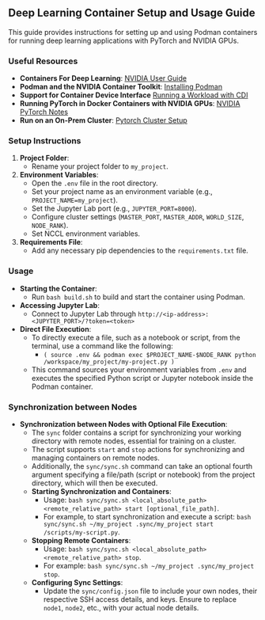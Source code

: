 ## Deep Learning Container Setup and Usage Guide

This guide provides instructions for setting up and using Podman containers for running deep learning applications with PyTorch and NVIDIA GPUs.

### Useful Resources

- **Containers For Deep Learning**: [NVIDIA User Guide](https://docs.nvidia.com/deeplearning/frameworks/user-guide/index.html)
- **Podman and the NVIDIA Container Toolkit**: [Installing Podman](https://docs.nvidia.com/ai-enterprise/deployment-guide-rhel-with-kvm/0.1.0/podman.html)
- **Support for Container Device Interface** [Running a Workload with CDI](https://docs.nvidia.com/datacenter/cloud-native/container-toolkit/latest/cdi-support.html#running-a-workload-with-cdi)
- **Running PyTorch in Docker Containers with NVIDIA GPUs**: [NVIDIA PyTorch Notes](https://docs.nvidia.com/deeplearning/frameworks/pytorch-release-notes/running.html)
- **Run on an On-Prem Cluster**: [Pytorch Cluster Setup](https://lightning.ai/docs/pytorch/stable/clouds/cluster_intermediate_1.html)

### Setup Instructions

1. **Project Folder**:
    - Rename your project folder to `my_project`.
2. **Environment Variables**:
    - Open the `.env` file in the root directory.
    - Set your project name as an environment variable (e.g., `PROJECT_NAME=my_project`).
    - Set the Jupyter Lab port (e.g., `JUPYTER_PORT=8000`).
    - Configure cluster settings (`MASTER_PORT`, `MASTER_ADDR`, `WORLD_SIZE`, `NODE_RANK`).
    - Set NCCL environment variables.
3. **Requirements File**:
    - Add any necessary pip dependencies to the `requirements.txt` file.

### Usage

- **Starting the Container**:
    - Run `bash build.sh` to build and start the container using Podman.
- **Accessing Jupyter Lab**:
    - Connect to Jupyter Lab through `http://<ip-address>:<JUPYTER_PORT>/?token=<token>`
- **Direct File Execution**:
    - To directly execute a file, such as a notebook or script, from the terminal, use a command like the following:
        - `( source .env && podman exec $PROJECT_NAME-$NODE_RANK python /workspace/my_project/my-project.py )`
    - This command sources your environment variables from `.env` and executes the specified Python script or Jupyter notebook inside the Podman container.

### Synchronization between Nodes

- **Synchronization between Nodes with Optional File Execution**:
    - The `sync` folder contains a script for synchronizing your working directory with remote nodes, essential for training on a cluster.
    - The script supports `start` and `stop` actions for synchronizing and managing containers on remote nodes.
    - Additionally, the `sync/sync.sh` command can take an optional fourth argument specifying a file/path (script or notebook) from the project directory, which will then be executed.
    - **Starting Synchronization and Containers**:
        - Usage: `bash sync/sync.sh <local_absolute_path> <remote_relative_path> start [optional_file_path]`.
        - For example, to start synchronization and execute a script: `bash sync/sync.sh ~/my_project .sync/my_project start /scripts/my-script.py`.
    - **Stopping Remote Containers**:
        - Usage: `bash sync/sync.sh <local_absolute_path> <remote_relative_path> stop`.
        - For example: `bash sync/sync.sh ~/my_project .sync/my_project stop`.
    - **Configuring Sync Settings**:
        - Update the `sync/config.json` file to include your own nodes, their respective SSH access details, and keys. Ensure to replace `node1`, `node2`, etc., with your actual node details.
